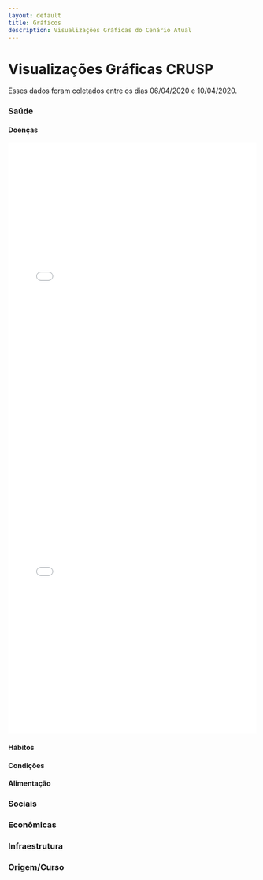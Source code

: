 ```yaml
---
layout: default
title: Gráficos
description: Visualizações Gráficas do Cenário Atual
---
```


# Visualizações Gráficas CRUSP
<p>Esses dados foram coletados entre os dias 06/04/2020 e 10/04/2020.</p>
<h3>Saúde</h3>
<h4>Doenças</h4>
<iframe src='\dados\2020\graficos\doencas_cronicas.html' frameborder="0" width="100%" height="600px" allign="middle"></iframe>
<iframe src='\dados\2020\graficos\doenca_cardiaca.html' frameborder="0" width="100%" height="600px" allign="middle"></iframe>


<h4>Hábitos</h4>

<h4>Condições</h4>

<h4>Alimentação</h4>

<h3>Sociais</h3>

<h3>Econômicas</h3>

<h3>Infraestrutura</h3>

<h3>Origem/Curso</h3>
